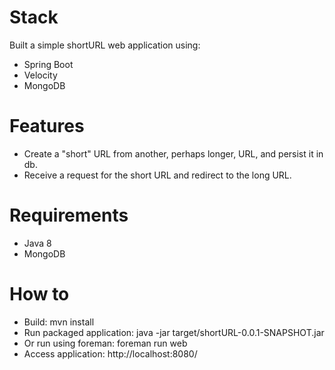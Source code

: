 # Stack

Built a simple shortURL web application using:
* Spring Boot
* Velocity
* MongoDB

# Features
* Create a "short" URL from another, perhaps longer, URL, and persist it in db.
* Receive a request for the short URL and redirect to the long URL.

# Requirements
* Java 8
* MongoDB

# How to
* Build: mvn install
* Run packaged application: java -jar target/shortURL-0.0.1-SNAPSHOT.jar
* Or run using foreman: foreman run web
* Access application: http://localhost:8080/
